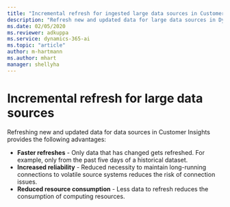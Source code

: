 ```yaml
---
title: "Incremental refresh for ingested large data sources in Customer Insights | Microsoft Docs"
description: "Refresh new and updated data for large data sources in Dynamics 365 Customer Insights."
ms.date: 02/05/2020
ms.reviewer: adkuppa
ms.service: dynamics-365-ai
ms.topic: "article"
author: m-hartmann
ms.author: mhart
manager: shellyha
---
```


# Incremental refresh for large data sources

Refreshing new and updated data for data sources in Customer Insights provides the following advantages:

- **Faster refreshes** - Only data that has changed gets refreshed. For example, only from the past five days of a historical dataset.
- **Increased reliability** - Reduced necessity to maintain long-running connections to volatile source systems reduces the risk of connection issues.
- **Reduced resource consumption** - Less data to refresh reduces the consumption of computing resources.
